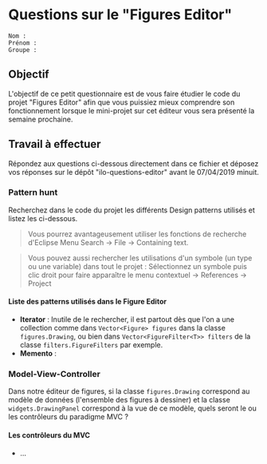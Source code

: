 # Questions sur le "Figures Editor"

	Nom :
	Prénom :
	Groupe :

## Objectif
L'objectif de ce petit questionnaire est de vous faire étudier le code du projet "Figures Editor" afin que vous puissiez mieux comprendre son fonctionnement lorsque le mini-projet sur cet éditeur vous sera présenté la semaine prochaine.

## Travail à effectuer

Répondez aux questions ci-dessous directement dans ce fichier et déposez vos réponses sur le dépôt "ilo-questions-editor" avant le 07/04/2019 minuit.

### Pattern hunt
Recherchez dans le code du projet les différents Design patterns utilisés et listez les ci-dessous.

> Vous pourrez avantageusement utiliser les fonctions de recherche d'Eclipse Menu Search -> File -> Containing text.

> Vous pouvez aussi rechercher les utilisations d'un symbole (un type ou une variable) dans tout le projet : Sélectionnez un symbole puis clic droit pour faire apparaître le menu contextuel -> References -> Project

#### Liste des patterns utilisés dans le Figure Editor
* __Iterator__ : Inutile de le rechercher, il est partout dès que l'on a une collection comme dans `Vector<Figure> figures` dans la classe `figures.Drawing`, ou bien dans `Vector<FigureFilter<T>> filters` de la classe `filters.FigureFilters` par exemple.
* __Memento__ : 

### Model-View-Controller

Dans notre éditeur de figures, si la classe `figures.Drawing` correspond au modèle de données (l'ensemble des figures à dessiner) et la classe `widgets.DrawingPanel` correspond à la vue de ce modèle, quels seront le ou les contrôleurs du paradigme MVC ?

#### Les contrôleurs du MVC

* ...
